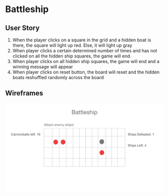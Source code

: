 # Battleship

## User Story
1. When the player clicks on a square in the grid and a hidden boat is there, the square will light up red. Else, it will light up gray
2. When player clicks a certain determined number of times and has not clicked on all the hidden ship squares, the game will end.
3. When player clicks on all hidden ship squares, the game will end and a winning message will appear
4. When player clicks on reset button, the board will reset and the hidden boats reshuffled randomly across the board


## Wireframes
![](assets/battleship-wireframe.png)
